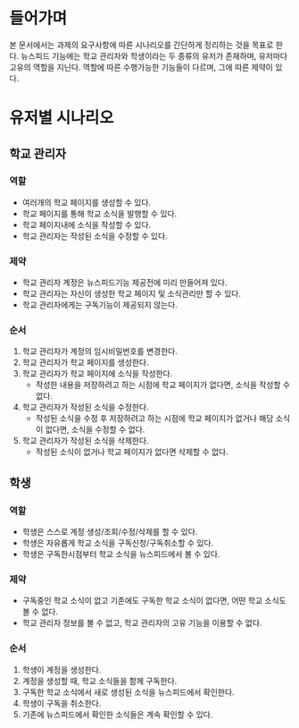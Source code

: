 # 들어가며
본 문서에서는 과제의 요구사항에 따른 시나리오를 간단하게 정리하는 것을 목표로 한다. 뉴스피드 기능에는 학교 관리자와 학생이라는 두 종류의 유저가 존재하며, 유저마다 고유의 역할을 지닌다.
역할에 따른 수행가능한 기능들이 다르며, 그에 따른 제약이 있다.

# 유저별 시나리오
## 학교 관리자
### 역할
 - 여러개의 학교 페이지를 생성할 수 있다.
 - 학교 페이지를 통해 학교 소식을 발행할 수 있다.
 - 학교 페이지내에 소식을 작성할 수 있다.
 - 학교 관리자는 작성된 소식을 수정할 수 있다.
### 제약
 - 학교 관리자 계정은 뉴스피드기능 제공전에 미리 만들어져 있다.
 - 학교 관리자는 자신이 생성한 학교 페이지 및 소식관리만 할 수 있다.
 - 학교 관리자에게는 구독기능이 제공되지 않는다.
### 순서
1. 학교 관리자가 계정의 임시비밀번호를 변경한다.
2. 학교 관리자가 학교 페이지를 생성한다.
3. 학교 관리자가 학교 페이지에 소식을 작성한다.
    - 작성한 내용을 저장하려고 하는 시점에 학교 페이지가 없다면, 소식을 작성할 수 없다.
4. 학교 관리자가 작성된 소식을 수정한다.
    - 작성된 소식을 수정 후 저장하려고 하는 시점에 학교 페이지가 없거나 해당 소식이 없다면, 소식을 수정할 수 없다.
5. 학교 관리자가 작성된 소식을 삭제한다.
    - 작성된 소식이 없거나 학교 페이지가 없다면 삭제할 수 없다.

## 학생
### 역할
 - 학생은 스스로 계정 생성/조회/수정/삭제를 할 수 있다.
 - 학생은 자유롭게 학교 소식을 구독신청/구독취소할 수 있다.
 - 학생은 구독한시점부터 학교 소식을 뉴스피드에서 볼 수 있다.
### 제약
 - 구독중인 학교 소식이 없고 기존에도 구독한 학교 소식이 없다면, 어떤 학교 소식도 볼 수 없다.
 - 학교 관리자 정보를 볼 수 없고, 학교 관리자의 고유 기능을 이용할 수 없다.
### 순서
1. 학생이 계정을 생성한다.
2. 계정을 생성할 때, 학교 소식들을 함께 구독한다.
3. 구독한 학교 소식에서 새로 생성된 소식을 뉴스피드에서 확인한다.
4. 학생이 구독을 취소한다.
5. 기존에 뉴스피드에서 확인한 소식들은 계속 확인할 수 있다.
